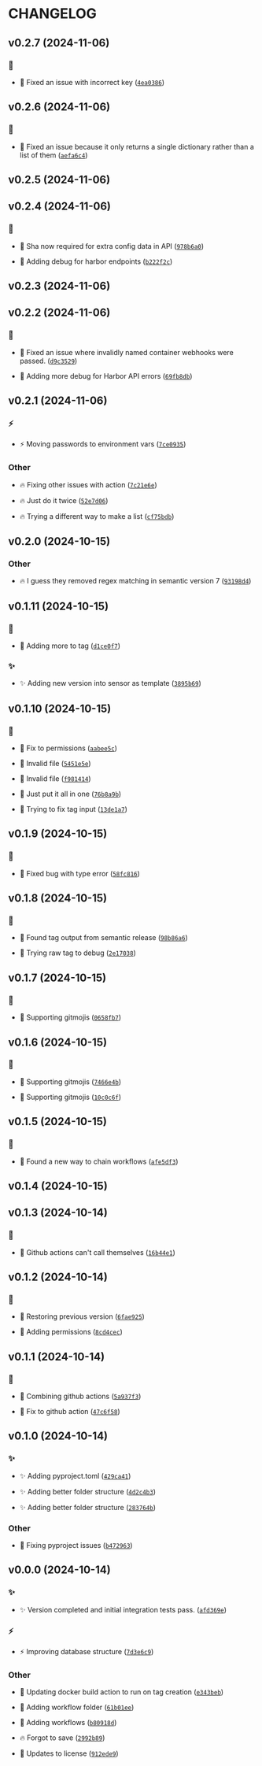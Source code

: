 # CHANGELOG

## v0.2.7 (2024-11-06)

### :bug:

* :bug: Fixed an issue with incorrect key ([`4ea0386`](https://github.com/Westfall-io/windripper/commit/4ea0386d1f313399d91628b221c5b3a0b927fccf))

## v0.2.6 (2024-11-06)

### :bug:

* :bug: Fixed an issue because it only returns a single dictionary rather than a list of them ([`aefa6c4`](https://github.com/Westfall-io/windripper/commit/aefa6c40ae948b84c743a99cdc7b5c949c4c1847))

## v0.2.5 (2024-11-06)

## v0.2.4 (2024-11-06)

### :bug:

* :bug: Sha now required for extra config data in API ([`978b6a0`](https://github.com/Westfall-io/windripper/commit/978b6a04032ed2265b016169c8896b8b4a300903))

* :bug: Adding debug for harbor endpoints ([`b222f2c`](https://github.com/Westfall-io/windripper/commit/b222f2c36020c6158e54ce7fbcdcf965b1718d14))

## v0.2.3 (2024-11-06)

## v0.2.2 (2024-11-06)

### :bug:

* :bug: Fixed an issue where invalidly named container webhooks were passed. ([`d9c3529`](https://github.com/Westfall-io/windripper/commit/d9c3529634168a99018348d0b24184442cac0887))

* :bug: Adding more debug for Harbor API errors ([`69fb8db`](https://github.com/Westfall-io/windripper/commit/69fb8db7f2ddbcff8fa23aefd1d975325f03177e))

## v0.2.1 (2024-11-06)

### :zap:

* :zap: Moving passwords to environment vars ([`7ce0935`](https://github.com/Westfall-io/windripper/commit/7ce09355f1890375eb836919af1a28af3324eef9))

### Other

* :fire: Fixing other issues with action ([`7c21e6e`](https://github.com/Westfall-io/windripper/commit/7c21e6e59d985ec1bc6c130b669d383ea63e0f27))

* :fire: Just do it twice ([`52e7d06`](https://github.com/Westfall-io/windripper/commit/52e7d06bd6aad5e51e1c1d91eb07b85acf808a33))

* :fire: Trying a different way to make a list ([`cf75bdb`](https://github.com/Westfall-io/windripper/commit/cf75bdbc7be5af337782f1f9e987e9c77375cbe0))

## v0.2.0 (2024-10-15)

### Other

* :fire: I guess they removed regex matching in semantic version 7 ([`93198d4`](https://github.com/Westfall-io/windripper/commit/93198d41512bb6e9f077c19ee868ed49487e010b))

## v0.1.11 (2024-10-15)

### :bug:

* :bug: Adding more to tag ([`d1ce0f7`](https://github.com/Westfall-io/windripper/commit/d1ce0f7b69b20b3c6ca7243b3323cdaa8a4d44ae))

### :sparkles:

* :sparkles: Adding new version into sensor as template ([`3895b69`](https://github.com/Westfall-io/windripper/commit/3895b69db0c1385f2fcc259e5bfbd0ab23d67d2b))

## v0.1.10 (2024-10-15)

### :bug:

* :bug: Fix to permissions ([`aabee5c`](https://github.com/Westfall-io/windripper/commit/aabee5cb85b08fa2cc6874b53d6d0dcde47b6e4b))

* :bug: Invalid file ([`5451e5e`](https://github.com/Westfall-io/windripper/commit/5451e5ee99c01f25ee9d866315d22236b5bb4ae8))

* :bug: Invalid file ([`f981414`](https://github.com/Westfall-io/windripper/commit/f98141405eeb5a4aa698e7349f69b736e2c48c06))

* :bug: Just put it all in one ([`76b8a9b`](https://github.com/Westfall-io/windripper/commit/76b8a9b05404c33010df4545a97761b30faa946e))

* :bug: Trying to fix tag input ([`13de1a7`](https://github.com/Westfall-io/windripper/commit/13de1a7d83430c00a5d2920eff40a90d47043ca3))

## v0.1.9 (2024-10-15)

### :bug:

* :bug: Fixed bug with type error ([`58fc816`](https://github.com/Westfall-io/windripper/commit/58fc8168c1733b501dde2e2bee00286415d3f08d))

## v0.1.8 (2024-10-15)

### :bug:

* :bug: Found tag output from semantic release ([`98b86a6`](https://github.com/Westfall-io/windripper/commit/98b86a6192cfb917c31de47ffaecd2509c7ae506))

* :bug: Trying raw tag to debug ([`2e17038`](https://github.com/Westfall-io/windripper/commit/2e1703858debd88fdc04ba5af86bc38e4baf4881))

## v0.1.7 (2024-10-15)

### :bug:

* :bug: Supporting gitmojis ([`0658fb7`](https://github.com/Westfall-io/windripper/commit/0658fb7267014b3d8e15707a6f88d534d16dc8df))

## v0.1.6 (2024-10-15)

### :bug:

* :bug: Supporting gitmojis ([`7466e4b`](https://github.com/Westfall-io/windripper/commit/7466e4b9790462c7a17dc756cc8f3ba974edaa62))

* :bug: Supporting gitmojis ([`10c0c6f`](https://github.com/Westfall-io/windripper/commit/10c0c6f9ccc03c49a0efee6cbdd95df312a376d9))

## v0.1.5 (2024-10-15)

### :bug:

* :bug: Found a new way to chain workflows ([`afe5df3`](https://github.com/Westfall-io/windripper/commit/afe5df30eeaadec7284ba8c85440d373fd407452))

## v0.1.4 (2024-10-15)

## v0.1.3 (2024-10-14)

### :bug:

* :bug: Github actions can&#39;t call themselves ([`16b44e1`](https://github.com/Westfall-io/windripper/commit/16b44e1cf994e879f8f33ffa94c6a86081bda2e6))

## v0.1.2 (2024-10-14)

### :bug:

* :bug: Restoring previous version ([`6fae925`](https://github.com/Westfall-io/windripper/commit/6fae925ce665292b5052ef996021bfebb6d5852e))

* :bug: Adding permissions ([`8cd4cec`](https://github.com/Westfall-io/windripper/commit/8cd4cec9ba2d2bb0991be77be605ff33be7c82a6))

## v0.1.1 (2024-10-14)

### :bug:

* :bug: Combining github actions ([`5a937f3`](https://github.com/Westfall-io/windripper/commit/5a937f3546f3dc05f36eed9a8ac650d3720ae96b))

* :bug: Fix to github action ([`47c6f58`](https://github.com/Westfall-io/windripper/commit/47c6f5813ae87cb00dc023814f1e7cb2e7ebf756))

## v0.1.0 (2024-10-14)

### :sparkles:

* :sparkles: Adding pyproject.toml ([`429ca41`](https://github.com/Westfall-io/windripper/commit/429ca412afcac1e1a43b390a155396d07f714f34))

* :sparkles: Adding better folder structure ([`4d2c4b3`](https://github.com/Westfall-io/windripper/commit/4d2c4b3182515d0b912dc7d008e7036c6fa5d416))

* :sparkles: Adding better folder structure ([`283764b`](https://github.com/Westfall-io/windripper/commit/283764b6c6332b3296fd7b79e89e4d20843da087))

### Other

* :green_heart: Fixing pyproject issues ([`b472963`](https://github.com/Westfall-io/windripper/commit/b472963a2738c4c603ebd5bcffb42c87af0d89a4))

## v0.0.0 (2024-10-14)

### :sparkles:

* :sparkles: Version completed and initial integration tests pass. ([`afd369e`](https://github.com/Westfall-io/windripper/commit/afd369e81be2041c38e4409e571d2703ece1e969))

### :zap:

* :zap: Improving database structure ([`7d3e6c9`](https://github.com/Westfall-io/windripper/commit/7d3e6c9eb3a1dcb624694c268a54f5ee0fbee27e))

### Other

* :construction_worker: Updating docker build action to run on tag creation ([`e343beb`](https://github.com/Westfall-io/windripper/commit/e343bebc4b65512aecdc4ffafb3e4ae7832893e6))

* :construction_worker: Adding workflow folder ([`61b01ee`](https://github.com/Westfall-io/windripper/commit/61b01eebaab0d1544bea4f6ccd91345df1f41687))

* :construction_worker: Adding workflows ([`b80918d`](https://github.com/Westfall-io/windripper/commit/b80918d8b2e86f9815ae6908f9b025aa2311cef4))

* :fire: Forgot to save ([`2992b89`](https://github.com/Westfall-io/windripper/commit/2992b8997f38792f5f5be902aed7cd08d1abd2b3))

* :page_facing_up: Updates to license ([`912ede9`](https://github.com/Westfall-io/windripper/commit/912ede9bcf49267ccbab4e1e8c022044c6fe2997))
